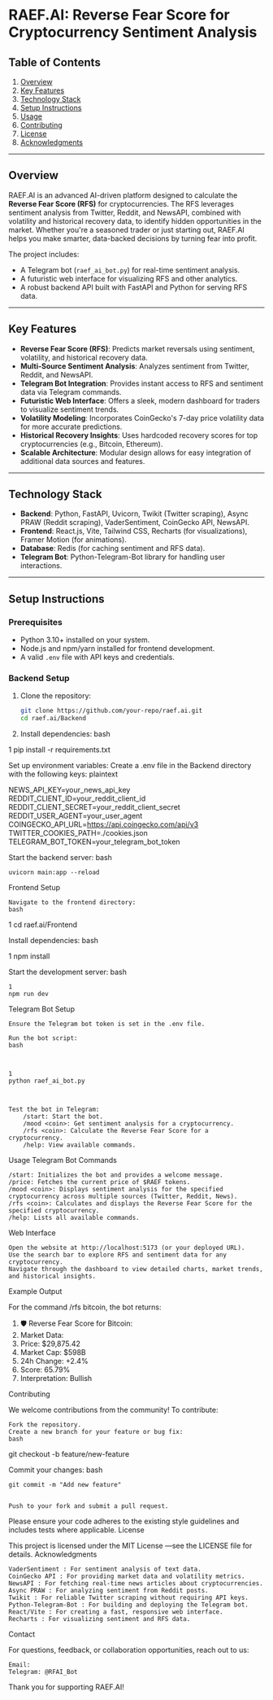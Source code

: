 # RAEF.AI: Reverse Fear Score for Cryptocurrency Sentiment Analysis

## Table of Contents
1. [Overview](#overview)
2. [Key Features](#key-features)
3. [Technology Stack](#technology-stack)
4. [Setup Instructions](#setup-instructions)
5. [Usage](#usage)
6. [Contributing](#contributing)
7. [License](#license)
8. [Acknowledgments](#acknowledgments)

---

## Overview

RAEF.AI is an advanced AI-driven platform designed to calculate the **Reverse Fear Score (RFS)** for cryptocurrencies. The RFS leverages sentiment analysis from Twitter, Reddit, and NewsAPI, combined with volatility and historical recovery data, to identify hidden opportunities in the market. Whether you're a seasoned trader or just starting out, RAEF.AI helps you make smarter, data-backed decisions by turning fear into profit.

The project includes:
- A Telegram bot (`raef_ai_bot.py`) for real-time sentiment analysis.
- A futuristic web interface for visualizing RFS and other analytics.
- A robust backend API built with FastAPI and Python for serving RFS data.

---

## Key Features

- **Reverse Fear Score (RFS)**: Predicts market reversals using sentiment, volatility, and historical recovery data.
- **Multi-Source Sentiment Analysis**: Analyzes sentiment from Twitter, Reddit, and NewsAPI.
- **Telegram Bot Integration**: Provides instant access to RFS and sentiment data via Telegram commands.
- **Futuristic Web Interface**: Offers a sleek, modern dashboard for traders to visualize sentiment trends.
- **Volatility Modeling**: Incorporates CoinGecko's 7-day price volatility data for more accurate predictions.
- **Historical Recovery Insights**: Uses hardcoded recovery scores for top cryptocurrencies (e.g., Bitcoin, Ethereum).
- **Scalable Architecture**: Modular design allows for easy integration of additional data sources and features.

---

## Technology Stack

- **Backend**: Python, FastAPI, Uvicorn, Twikit (Twitter scraping), Async PRAW (Reddit scraping), VaderSentiment, CoinGecko API, NewsAPI.
- **Frontend**: React.js, Vite, Tailwind CSS, Recharts (for visualizations), Framer Motion (for animations).
- **Database**: Redis (for caching sentiment and RFS data).
- **Telegram Bot**: Python-Telegram-Bot library for handling user interactions.

---

## Setup Instructions

### Prerequisites
- Python 3.10+ installed on your system.
- Node.js and npm/yarn installed for frontend development.
- A valid `.env` file with API keys and credentials.

### Backend Setup

1. Clone the repository:
   ```bash
   git clone https://github.com/your-repo/raef.ai.git
   cd raef.ai/Backend

2. Install dependencies: 
bash
 
 
1
pip install -r requirements.txt
 
 

Set up environment variables:
Create a .env file in the Backend directory with the following keys: 
plaintext
 
NEWS_API_KEY=your_news_api_key
REDDIT_CLIENT_ID=your_reddit_client_id
REDDIT_CLIENT_SECRET=your_reddit_client_secret
REDDIT_USER_AGENT=your_user_agent
COINGECKO_API_URL=https://api.coingecko.com/api/v3
TWITTER_COOKIES_PATH=./cookies.json
TELEGRAM_BOT_TOKEN=your_telegram_bot_token
 
 

Start the backend server: 
bash
 

     
    
    uvicorn main:app --reload
     
     
     

Frontend Setup 

    Navigate to the frontend directory: 
    bash
     

 
1
cd raef.ai/Frontend
 
 

Install dependencies: 
bash
 
 
1
npm install
 
 

Start the development server: 
bash
 

     
    1
    npm run dev
     
     
     

Telegram Bot Setup 

    Ensure the Telegram bot token is set in the .env file. 

    Run the bot script: 
    bash
     

     
    1
    python raef_ai_bot.py
     
     

    Test the bot in Telegram: 
        /start: Start the bot.
        /mood <coin>: Get sentiment analysis for a cryptocurrency.
        /rfs <coin>: Calculate the Reverse Fear Score for a cryptocurrency.
        /help: View available commands.
         
     

Usage 
Telegram Bot Commands 

    /start: Initializes the bot and provides a welcome message.
    /price: Fetches the current price of $RAEF tokens.
    /mood <coin>: Displays sentiment analysis for the specified cryptocurrency across multiple sources (Twitter, Reddit, News).
    /rfs <coin>: Calculates and displays the Reverse Fear Score for the specified cryptocurrency.
    /help: Lists all available commands.
     

Web Interface 

    Open the website at http://localhost:5173 (or your deployed URL).
    Use the search bar to explore RFS and sentiment data for any cryptocurrency.
    Navigate through the dashboard to view detailed charts, market trends, and historical insights.
     

Example Output 

For the command /rfs bitcoin, the bot returns: 
 
 

1. 🛡️ Reverse Fear Score for Bitcoin:
2. Market Data:
3. Price: $29,875.42
4. Market Cap: $598B
5. 24h Change: +2.4%
6. Score: 65.79%
7. Interpretation: Bullish
 
 
Contributing 

We welcome contributions from the community! To contribute: 

    Fork the repository.
    Create a new branch for your feature or bug fix:
    bash
     

 

git checkout -b feature/new-feature
 
 
Commit your changes:
bash
 

     
  
    git commit -m "Add new feature"
     
     
    Push to your fork and submit a pull request.
     

Please ensure your code adheres to the existing style guidelines and includes tests where applicable. 
License 

This project is licensed under the MIT License —see the LICENSE  file for details. 
Acknowledgments 

    VaderSentiment : For sentiment analysis of text data.
    CoinGecko API : For providing market data and volatility metrics.
    NewsAPI : For fetching real-time news articles about cryptocurrencies.
    Async PRAW : For analyzing sentiment from Reddit posts.
    Twikit : For reliable Twitter scraping without requiring API keys.
    Python-Telegram-Bot : For building and deploying the Telegram bot.
    React/Vite : For creating a fast, responsive web interface.
    Recharts : For visualizing sentiment and RFS data.
     

Contact 

For questions, feedback, or collaboration opportunities, reach out to us: 

    Email: 
    Telegram: @RFAI_Bot
   
     

Thank you for supporting RAEF.AI! 
